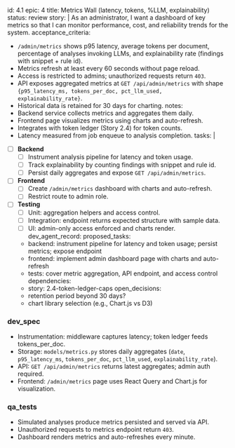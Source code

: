 id: 4.1
epic: 4
title: Metrics Wall (latency, tokens, %LLM, explainability)
status: review
story: |
  As an administrator, I want a dashboard of key metrics so that I can monitor performance, cost, and reliability trends for the system.
acceptance_criteria:
  - `/admin/metrics` shows p95 latency, average tokens per document, percentage of analyses invoking LLMs, and explainability rate (findings with snippet + rule id).
  - Metrics refresh at least every 60 seconds without page reload.
  - Access is restricted to admins; unauthorized requests return `403`.
  - API exposes aggregated metrics at `GET /api/admin/metrics` with shape `{p95_latency_ms, tokens_per_doc, pct_llm_used, explainability_rate}`.
  - Historical data is retained for 30 days for charting.
notes:
  - Backend service collects metrics and aggregates them daily.
  - Frontend page visualizes metrics using charts and auto-refresh.
  - Integrates with token ledger (Story 2.4) for token counts.
  - Latency measured from job enqueue to analysis completion.
tasks: |
  - [ ] **Backend**
    - [ ] Instrument analysis pipeline for latency and token usage.
    - [ ] Track explainability by counting findings with snippet and rule id.
    - [ ] Persist daily aggregates and expose `GET /api/admin/metrics`.
  - [ ] **Frontend**
    - [ ] Create `/admin/metrics` dashboard with charts and auto-refresh.
    - [ ] Restrict route to admin role.
  - [ ] **Testing**
    - [ ] Unit: aggregation helpers and access control.
    - [ ] Integration: endpoint returns expected structure with sample data.
    - [ ] UI: admin-only access enforced and charts render.
dev_agent_record:
  proposed_tasks:
    - backend: instrument pipeline for latency and token usage; persist metrics; expose endpoint
    - frontend: implement admin dashboard page with charts and auto-refresh
    - tests: cover metric aggregation, API endpoint, and access control
  dependencies:
    - story: 2.4-token-ledger-caps
  open_decisions:
    - retention period beyond 30 days?
    - chart library selection (e.g., Chart.js vs D3)

### dev_spec

- Instrumentation: middleware captures latency; token ledger feeds tokens_per_doc.
- Storage: `models/metrics.py` stores daily aggregates (`date`, `p95_latency_ms`, `tokens_per_doc`, `pct_llm_used`, `explainability_rate`).
- API: `GET /api/admin/metrics` returns latest aggregates; admin auth required.
- Frontend: `/admin/metrics` page uses React Query and Chart.js for visualization.

### qa_tests

- Simulated analyses produce metrics persisted and served via API.
- Unauthorized requests to metrics endpoint return `403`.
- Dashboard renders metrics and auto-refreshes every minute.
